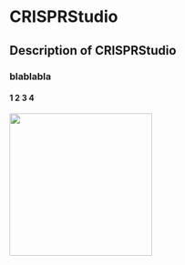 # CRISPRStudio

## Description of CRISPRStudio

### blablabla

#### 1 2 3 4

<img src="https://github.com/moineaulab/CRISPRStudio/blob/master/CRISPRStudio_logo.png" width="250">
